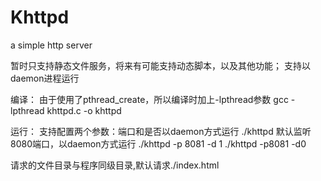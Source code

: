 # Khttpd
a simple http server

暂时只支持静态文件服务，将来有可能支持动态脚本，以及其他功能；
支持以daemon进程运行

编译：
由于使用了pthread_create，所以编译时加上-lpthread参数
gcc -lpthread khttpd.c -o khttpd

运行：
支持配置两个参数：端口和是否以daemon方式运行
./khttpd 默认监听8080端口，以daemon方式运行
./khttpd -p 8081 -d 1
./khttpd -p8081 -d0

请求的文件目录与程序同级目录,默认请求./index.html


